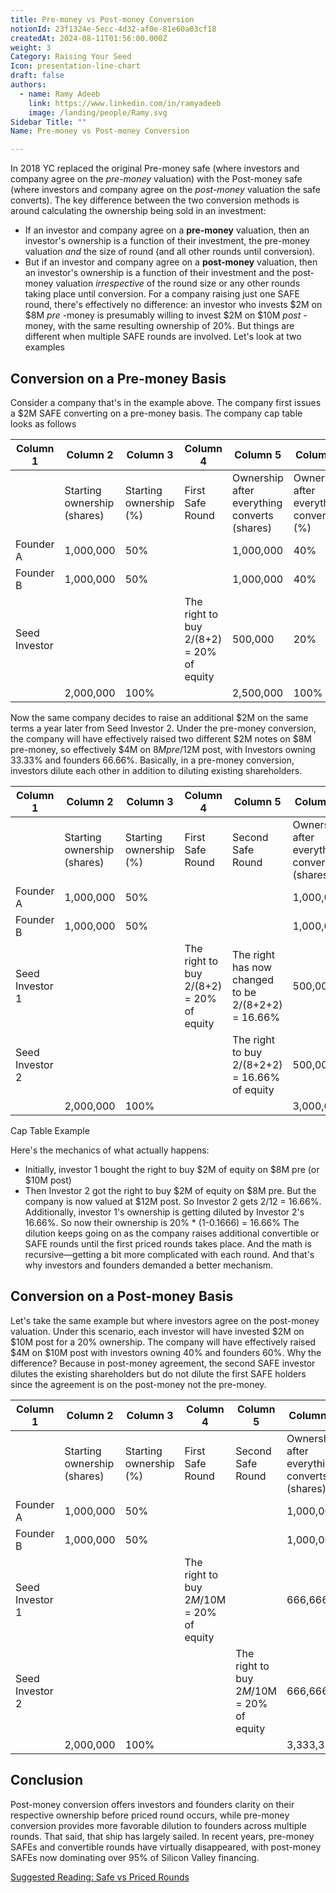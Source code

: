 ```yaml
---
title: Pre-money vs Post-money Conversion
notionId: 23f1324e-5ecc-4d32-af0e-81e60a03cf18
createdAt: 2024-08-11T01:56:00.000Z
weight: 3
Category: Raising Your Seed
Icon: presentation-line-chart
draft: false
authors:
  - name: Ramy Adeeb
    link: https://www.linkedin.com/in/ramyadeeb
    image: /landing/people/Ramy.svg
Sidebar Title: ""
Name: Pre-money vs Post-money Conversion

---
```




In 2018 YC replaced the original Pre-money safe (where investors and company agree on the  *pre-money*  valuation) with the Post-money safe (where investors and company agree on the  *post-money*  valuation the safe converts). The key difference between the two conversion methods is around calculating the ownership being sold in an investment:

- If an investor and company agree on a  **pre-money**  valuation, then an investor's ownership is a function of their investment, the pre-money valuation  *and*  the size of round (and all other rounds until conversion).
- But if an investor and company agree on a  **post-money**  valuation, then an investor's ownership is a function of their investment and the post-money valuation  *irrespective*  of the round size or any other rounds taking place until conversion.
For a company raising just one SAFE round, there's effectively no difference: an investor who invests $2M on $8M  *pre* -money is presumably willing to invest $2M on $10M  *post* -money, with the same resulting ownership of 20%. But things are different when multiple SAFE rounds are involved. Let's look at two examples

## Conversion on a Pre-money Basis


Consider a company that's in the example above.  The company first issues a $2M SAFE  converting on a pre-money basis.  The company cap table looks as follows

| Column 1 | Column 2 | Column 3 | Column 4 | Column 5 | Column 6 |
| --- | --- | --- | --- | --- | --- |
|   | Starting ownership (shares) | Starting ownership (%) | First Safe Round | Ownership after everything converts (shares) | Ownership after everything converts (%) |
| Founder A | 1,000,000 | 50% |   | 1,000,000 | 40% |
| Founder B | 1,000,000 | 50% |   | 1,000,000 | 40% |
| Seed Investor |   |   | The right to buy 2/(8+2) = 20% of equity | 500,000 | 20% |
|   | 2,000,000 | 100% |   | 2,500,000 | 100% |


Now the same company decides to raise an additional $2M on the same terms a year later from Seed Investor 2. Under the pre-money conversion, the company will have effectively raised two different $2M notes on $8M pre-money, so effectively $4M on $8M pre/$12M post, with Investors owning 33.33% and founders 66.66%.  Basically, in a pre-money conversion, investors dilute each other in addition to diluting existing shareholders.

| Column 1 | Column 2 | Column 3 | Column 4 | Column 5 | Column 6 | Column 7 |
| --- | --- | --- | --- | --- | --- | --- |
|   | Starting ownership (shares) | Starting ownership (%) | First Safe Round | Second Safe Round | Ownership after everything converts (shares) | Ownership after everything converts (%) |
| Founder A | 1,000,000 | 50% |   |   | 1,000,000 | 33.33% |
| Founder B | 1,000,000 | 50% |   |   | 1,000,000 | 33.33% |
| Seed Investor 1 |   |   | The right to buy 2/(8+2) = 20% of equity | The right has now changed to be 2/(8+2+2) = 16.66% | 500,000 | 16.66% |
| Seed Investor 2 |   |   |   | The right to buy 2/(8+2+2) = 16.66% of equity | 500,000 | 16.66% |
|   | 2,000,000 | 100% |   |   | 3,000,000 | 100% |


Cap Table Example

Here's the mechanics of what actually happens:

- Initially, investor 1 bought the right to buy $2M of equity on $8M pre (or $10M post)
- Then Investor 2 got the right to buy $2M of equity on $8M pre. But the company is now valued at $12M post. So Investor 2 gets 2/12 = 16.66%. Additionally, investor 1's ownership is getting diluted by Investor 2's 16.66%. So now their ownership is 20% * (1-0.1666) = 16.66%
The dilution keeps going on as the company raises additional convertible or SAFE rounds until the first priced rounds takes place. And the math is recursive—getting a bit more complicated with each round.  And that's why investors and founders demanded a better mechanism.

## Conversion on a Post-money Basis


Let's take the same example but where investors agree on the post-money valuation. Under this scenario, each investor will have invested $2M on $10M post for a 20% ownership. The company will have effectively raised $4M on $10M post with investors owning 40% and founders 60%. Why the difference? Because in post-money agreement, the second SAFE investor dilutes the existing shareholders but do not dilute the first SAFE holders since the agreement is on the post-money not the pre-money.

| Column 1 | Column 2 | Column 3 | Column 4 | Column 5 | Column 6 | Column 7 |
| --- | --- | --- | --- | --- | --- | --- |
|   | Starting ownership (shares) | Starting ownership (%) | First Safe Round | Second Safe Round | Ownership after everything converts (shares) | Ownership after everything converts (%) |
| Founder A | 1,000,000 | 50% |   |   | 1,000,000 | 30% |
| Founder B | 1,000,000 | 50% |   |   | 1,000,000 | 30% |
| Seed Investor 1 |   |   | The right to buy $2M/$10M = 20% of equity |   | 666,666 | 20% |
| Seed Investor 2 |   |   |   | The right to buy $2M/$10M = 20% of equity | 666,666 | 20% |
|   | 2,000,000 | 100% |   |   | 3,333,333 | 100% |


## Conclusion


Post-money conversion offers investors and founders clarity on their respective ownership before priced round occurs, while pre-money conversion provides more favorable dilution to founders across multiple rounds. That said, that ship has largely sailed. In recent years, pre-money SAFEs and convertible rounds have virtually disappeared, with post-money SAFEs now dominating over 95% of Silicon Valley financing.

[Suggested Reading: Safe vs Priced Rounds](/docs/founders-handbook/safe-vs-priced-round/)
